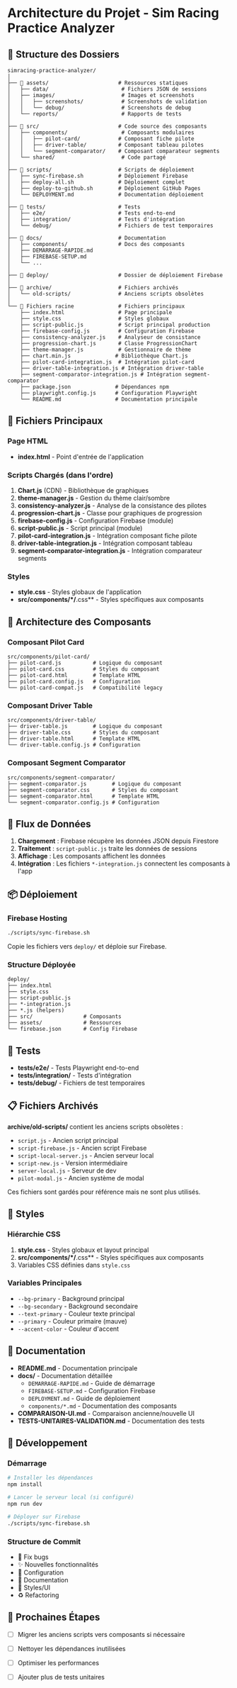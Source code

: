 # Architecture du Projet - Sim Racing Practice Analyzer

## 📁 Structure des Dossiers

```
simracing-practice-analyzer/
│
├── 📁 assets/                      # Ressources statiques
│   ├── data/                       # Fichiers JSON de sessions
│   ├── images/                     # Images et screenshots
│   │   ├── screenshots/            # Screenshots de validation
│   │   └── debug/                  # Screenshots de debug
│   └── reports/                    # Rapports de tests
│
├── 📁 src/                         # Code source des composants
│   ├── components/                 # Composants modulaires
│   │   ├── pilot-card/            # Composant fiche pilote
│   │   ├── driver-table/          # Composant tableau pilotes
│   │   └── segment-comparator/    # Composant comparateur segments
│   └── shared/                     # Code partagé
│
├── 📁 scripts/                     # Scripts de déploiement
│   ├── sync-firebase.sh           # Déploiement Firebase
│   ├── deploy-all.sh              # Déploiement complet
│   ├── deploy-to-github.sh        # Déploiement GitHub Pages
│   └── DEPLOYMENT.md              # Documentation déploiement
│
├── 📁 tests/                       # Tests
│   ├── e2e/                       # Tests end-to-end
│   ├── integration/               # Tests d'intégration
│   └── debug/                     # Fichiers de test temporaires
│
├── 📁 docs/                        # Documentation
│   ├── components/                # Docs des composants
│   ├── DEMARRAGE-RAPIDE.md
│   ├── FIREBASE-SETUP.md
│   └── ...
│
├── 📁 deploy/                      # Dossier de déploiement Firebase
│
├── 📁 archive/                     # Fichiers archivés
│   └── old-scripts/               # Anciens scripts obsolètes
│
└── 📄 Fichiers racine              # Fichiers principaux
    ├── index.html                 # Page principale
    ├── style.css                  # Styles globaux
    ├── script-public.js           # Script principal production
    ├── firebase-config.js         # Configuration Firebase
    ├── consistency-analyzer.js    # Analyseur de consistance
    ├── progression-chart.js       # Classe ProgressionChart
    ├── theme-manager.js           # Gestionnaire de thème
    ├── chart.min.js              # Bibliothèque Chart.js
    ├── pilot-card-integration.js  # Intégration pilot-card
    ├── driver-table-integration.js # Intégration driver-table
    ├── segment-comparator-integration.js # Intégration segment-comparator
    ├── package.json              # Dépendances npm
    ├── playwright.config.js      # Configuration Playwright
    └── README.md                 # Documentation principale
```

## 🔧 Fichiers Principaux

### Page HTML
- **index.html** - Point d'entrée de l'application

### Scripts Chargés (dans l'ordre)
1. **Chart.js** (CDN) - Bibliothèque de graphiques
2. **theme-manager.js** - Gestion du thème clair/sombre
3. **consistency-analyzer.js** - Analyse de la consistance des pilotes
4. **progression-chart.js** - Classe pour graphiques de progression
5. **firebase-config.js** - Configuration Firebase (module)
6. **script-public.js** - Script principal (module)
7. **pilot-card-integration.js** - Intégration composant fiche pilote
8. **driver-table-integration.js** - Intégration composant tableau
9. **segment-comparator-integration.js** - Intégration comparateur segments

### Styles
- **style.css** - Styles globaux de l'application
- **src/components/*/**.css** - Styles spécifiques aux composants

## 🎯 Architecture des Composants

### Composant Pilot Card
```
src/components/pilot-card/
├── pilot-card.js          # Logique du composant
├── pilot-card.css         # Styles du composant
├── pilot-card.html        # Template HTML
├── pilot-card.config.js   # Configuration
└── pilot-card-compat.js   # Compatibilité legacy
```

### Composant Driver Table
```
src/components/driver-table/
├── driver-table.js        # Logique du composant
├── driver-table.css       # Styles du composant
├── driver-table.html      # Template HTML
└── driver-table.config.js # Configuration
```

### Composant Segment Comparator
```
src/components/segment-comparator/
├── segment-comparator.js        # Logique du composant
├── segment-comparator.css       # Styles du composant
├── segment-comparator.html      # Template HTML
└── segment-comparator.config.js # Configuration
```

## 🔄 Flux de Données

1. **Chargement** : Firebase récupère les données JSON depuis Firestore
2. **Traitement** : `script-public.js` traite les données de sessions
3. **Affichage** : Les composants affichent les données
4. **Intégration** : Les fichiers `*-integration.js` connectent les composants à l'app

## 📦 Déploiement

### Firebase Hosting
```bash
./scripts/sync-firebase.sh
```

Copie les fichiers vers `deploy/` et déploie sur Firebase.

### Structure Déployée
```
deploy/
├── index.html
├── style.css
├── script-public.js
├── *-integration.js
├── *.js (helpers)
├── src/                # Composants
├── assets/             # Ressources
└── firebase.json       # Config Firebase
```

## 🧪 Tests

- **tests/e2e/** - Tests Playwright end-to-end
- **tests/integration/** - Tests d'intégration
- **tests/debug/** - Fichiers de test temporaires

## 📋 Fichiers Archivés

**archive/old-scripts/** contient les anciens scripts obsolètes :
- `script.js` - Ancien script principal
- `script-firebase.js` - Ancien script Firebase
- `script-local-server.js` - Ancien serveur local
- `script-new.js` - Version intermédiaire
- `server-local.js` - Serveur de dev
- `pilot-modal.js` - Ancien système de modal

Ces fichiers sont gardés pour référence mais ne sont plus utilisés.

## 🎨 Styles

### Hiérarchie CSS
1. **style.css** - Styles globaux et layout principal
2. **src/components/*/**.css** - Styles spécifiques aux composants
3. Variables CSS définies dans `style.css`

### Variables Principales
- `--bg-primary` - Background principal
- `--bg-secondary` - Background secondaire
- `--text-primary` - Couleur texte principal
- `--primary` - Couleur primaire (mauve)
- `--accent-color` - Couleur d'accent

## 📝 Documentation

- **README.md** - Documentation principale
- **docs/** - Documentation détaillée
  - `DEMARRAGE-RAPIDE.md` - Guide de démarrage
  - `FIREBASE-SETUP.md` - Configuration Firebase
  - `DEPLOYMENT.md` - Guide de déploiement
  - `components/*.md` - Documentation des composants
- **COMPARAISON-UI.md** - Comparaison ancienne/nouvelle UI
- **TESTS-UNITAIRES-VALIDATION.md** - Documentation des tests

## 🚀 Développement

### Démarrage
```bash
# Installer les dépendances
npm install

# Lancer le serveur local (si configuré)
npm run dev

# Déployer sur Firebase
./scripts/sync-firebase.sh
```

### Structure de Commit
- 🐛 Fix bugs
- ✨ Nouvelles fonctionnalités
- 🔧 Configuration
- 📝 Documentation
- 🎨 Styles/UI
- ♻️ Refactoring

## 🎯 Prochaines Étapes

- [ ] Migrer les anciens scripts vers composants si nécessaire
- [ ] Nettoyer les dépendances inutilisées
- [ ] Optimiser les performances
- [ ] Ajouter plus de tests unitaires

